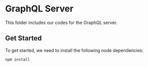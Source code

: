 # GraphQL Server
This folder includes our codes for the GraphQL server.

## Get Started
To get started, we need to install the following node dependencies:
```
npm install
```